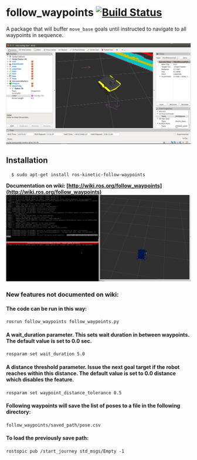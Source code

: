 # follow_waypoints [![Build Status](http://build.ros.org/buildStatus/icon?job=Kbin_uX64__follow_waypoints__ubuntu_xenial_amd64__binary)](http://build.ros.org/job/Kbin_uX64__follow_waypoints__ubuntu_xenial_amd64__binary)

A package that will buffer `move_base` goals until instructed to navigate to all waypoints in sequence.

![follow_waypoints](https://github.com/danielsnider/follow_waypoints/blob/master/readme_images/follow_waypoints_rviz.png "rviz")

## Installation

```
  $ sudo apt-get install ros-kinetic-follow-waypoints
```


**Documentation on wiki: [http://wiki.ros.org/follow_waypoints](http://wiki.ros.org/follow_waypoints)**
![follow_waypoints](readme_images/follow_waypoint.gif "rviz")

 ### New features not documented on wiki: 


#### The code can be run in this way:

```
rosrun follow_waypoints follow_waypoints.py
```

#### A wait_duration parameter. This sets wait duration in between waypoints. The default value is set to 0.0 sec.

```
rosparam set wait_duration 5.0
```

#### A distance threshold parameter. Issue the next goal target if the robot reaches within this distance. The default value is set to 0.0 distance which disables the feature.

```
rosparam set waypoint_distance_tolerance 0.5
```

#### Following waypoints will save the list of poses to a file in the following directory:

```
follow_waypoints/saved_path/pose.csv
```

#### To load the previously save path:

```
rostopic pub /start_journey std_msgs/Empty -1
```

